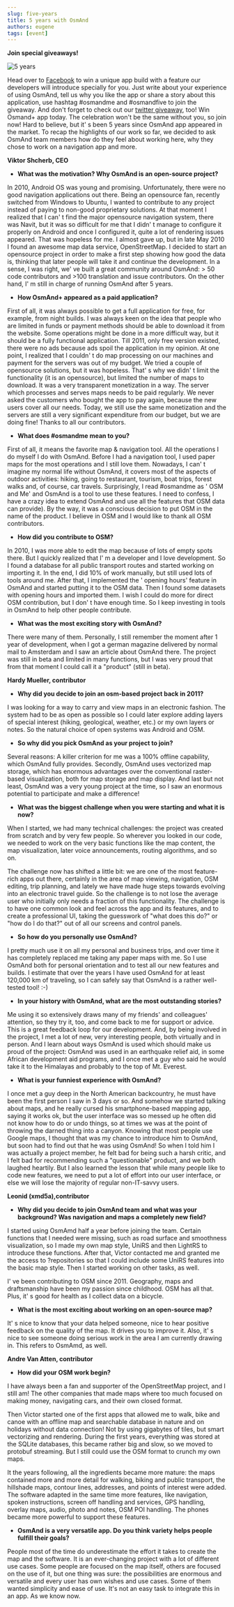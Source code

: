 ```yaml
---
slug: five-years
title: 5 years with OsmAnd
authors: eugene
tags: [event]
---
```


**Join special giveaways!** 

![5 years](./5years_blog.png)

<!--truncate-->

Head over to <a href="https://www.facebook.com/osmandapp?ref=aymt_homepage_panel">Facebook</a> to win a unique app build with a feature our developers will introduce specially for you. Just write about your experience of using OsmAnd, tell us why you like the app or share a story about this application, use hashtag #osmandme and #osmandfive to join the giveaway. And don't forget to check out our <a href="https://x.com/osmandapp">twitter giveaway</a>, too! Win Osmand+ app today. The celebration won&#39;t be the same without you, so join now!
Hard to believe, but it&#39; s been 5 years since OsmAnd app appeared in the market. To recap the highlights of our work so far, we decided to ask OsmAnd team members how do they feel about working here, why they chose to work on a navigation app and more.

**Viktor Shcherb, CEO**

- **What was the motivation? Why OsmAnd is an open-source project?**

In 2010, Android OS was young and promising. Unfortunately, there were no good navigation applications out there. Being an opensource fan, recently switched from Windows to Ubuntu, I wanted to contribute to any project instead of paying to non-good proprietary solutions. At that moment I realized that I can&#39; t find the major opensource navigation system, there was Navit, but it was so difficult for me that I didn&#39; t manage to configure it properly on Android and once I configured it, quite a lot of rendering issues appeared. That was hopeless for me. I almost gave up, but in late May 2010 I found an awesome map data service, OpenStreetMap. I decided to start an opensource project in order to make a first step showing how good the data is, thinking that later people will take it and continue the development. In a sense, I was right, we&#39; ve built a great community around OsmAnd: > 50 code contributors and >100 translation and issue contributors. On the other hand, I&#39; m still in charge of running OsmAnd after 5 years.

- **How OsmAnd+ appeared as a paid application?**

First of all, it was always possible to get a full application for free, for example, from night builds. I was always keen on the idea that people who are limited in funds or payment methods should be able to download it from the website. Some operations might be done in a more difficult way, but it should be a fully functional application. Till 2011, only free version existed, there were no ads because ads spoil the application in my opinion. At one point, I realized that I couldn&#39; t do map processing on our machines and payment for the servers was out of my budget. We tried a couple of opensource solutions, but it was hopeless. That&#39; s why we didn&#39; t limit the functionality (it is an opensource), but limited the number of maps to download. It was a very transparent monetization in a way. The server which processes and serves maps needs to be paid regularly. We never asked the customers who bought the app  to pay again, because the new users cover all our needs. Today, we still use the same monetization and the servers are still a very significant expenditure from our budget, but we are doing fine! Thanks to all our contributors.


- **What does #osmandme mean to you?**

First of all, it means the favorite map &amp; navigation tool. All the operations I do myself I do with OsmAnd. Before I had a navigation tool, I used paper maps for the most operations and I still love them. Nowadays, I can&#39; t imagine my normal life without OsmAnd, it covers most of the aspects of outdoor activities: hiking, going to restaurant, tourism, boat trips, forest walks and, of course, car travels. Surprisingly, I read #osmandme as &#39; OSM and Me&#39;  and OsmAnd is a tool to use these features. I need to confess, I have a crazy idea to extend OsmAnd and use all the features that OSM data can provide). By the way, it was a conscious decision to put OSM in the name of the product. I believe in OSM and I would like to thank all OSM contributors.

- **How did you contribute to OSM?**

In 2010, I was more able to edit the map because of lots of empty spots there. But I quickly realized that I&#39; m a developer and I love development. So I found a database for all public transport routes and started working on importing it. In the end, I did 10% of work manually, but still used lots of tools around me. After that, I implemented the &#39; opening hours&#39;  feature in OsmAnd and started putting it to the OSM data. Then I found some datasets with opening hours and imported them. I wish I could do more for direct OSM contribution, but I don&#39; t have enough time. So I keep investing in tools in OsmAnd to help other people contribute.

- **What was the most exciting story with OsmAnd?**

There were many of them. Personally, I still remember the moment after 1 year of development, when I got a german magazine delivered by normal mail to Amsterdam and I saw an article about OsmAnd there. The project was still in beta and limited in many functions, but I was very proud that from that moment I could call it a "product" (still in beta).

**Hardy Mueller, contributor**

- **Why did you decide to join an osm-based project back in 2011?**

I was looking for a way to carry and view maps in an electronic fashion. The system had to be as open as possible so I could later explore adding layers of special interest (hiking, geological, weather, etc.) or my own layers or notes. So the natural choice of open systems was Android and OSM.

- **So why did you pick OsmAnd as your project to join?**

Several reasons: A killer criterion for me was a 100% offline capability, which OsmAnd fully provides. Secondly, OsmAnd uses vectorized map storage, which has enormous advantages over the conventional raster-based visualization, both for map storage and map display. And last but not least, OsmAnd was a very young project at the time, so I saw an enormous potential to participate and make a difference!

- **What was the biggest challenge when you were starting and what it is now?**

When I started, we had many technical challenges: the project was created from scratch and by very few people. So wherever you looked in our code, we needed to work on the very basic functions like the map content, the map visualization, later voice announcements, routing algorithms, and so on.

The challenge now has shifted a little bit: we are one of the most feature-rich apps out there, certainly in the area of map viewing, navigation, OSM editing, trip planning, and lately we have made huge steps towards evolving into an electronic travel guide. So the challenge is to not lose the average user who initially only needs a fraction of this functionality. The challenge is to have one common look and feel across the app and its features, and to create a professional UI, taking the guesswork of "what does this do?" or "how do I do that?" out of all our screens and control panels.

- **So how do you personally use OsmAnd?**

I pretty much use it on all my personal and business trips, and over time it has completely replaced me taking any paper maps with me. So I use OsmAnd both for personal orientation and to test all our new features and builds. I estimate that over the years I have used OsmAnd for at least 120,000 km of traveling, so I can safely say that OsmAnd is a rather well-tested tool! :-)

- **In your history with OsmAnd, what are the most outstanding stories?**

Me using it so extensively draws many of my friends&#39;  and colleagues&#39;  attention, so they try it, too, and come back to me for support or advice. This is a great feedback loop for our development. And, by being involved in the project, I met a lot of new, very interesting people, both virtually and in person. And I learn about ways OsmAnd is used which should make us proud of the project: OsmAnd was used in an earthquake relief aid, in some African development aid programs, and I once met a guy who said he would take it to the Himalayas and probably to the top of Mt. Everest.

- **What is your funniest experience with OsmAnd?**

I once met a guy deep in the North American backcountry, he must have been the first person I saw in 3 days or so. And somehow we started talking about maps, and he really cursed his smartphone-based mapping app, saying it works ok, but the user interface was so messed up he often did not know how to do or undo things, so at times we was at the point of throwing the darned thing into a canyon. Knowing that most people use Google maps, I thought that was my chance to introduce him to OsmAnd, but soon had to find out that he was using OsmAnd! So when I told him I was actually a project member, he felt bad for being such a harsh critic, and I felt bad for recommending such a "questionable" product, and we both laughed heartily. But I also learned the lesson that while many people like to code new features, we need to put a lot of effort into our user interface, or else we will lose the majority of regular non-IT-savvy users.

**Leonid (xmd5a),contributor**

- **Why did you decide to join OsmAnd team and what was your background? Was navigation and maps a completely new field?**

I started using OsmAmd half a year before joining the team. Certain functions that I needed were missing, such as road surface and smoothness visualization, so I made my own map style, UniRS and then LightRS to introduce these functions. After that, Victor contacted me and granted me the access to ?repositories so that I could include some UniRS features into the basic map style. Then I started working on other tasks, as well.

I&#39; ve been contributing to OSM since 2011. Geography, maps and draftsmanship have been my passion since childhood. OSM has all that. Plus, it&#39; s good for health as I collect data on a bicycle.

 
- **What is the most exciting about working on an open-source map?**

It&#39; s nice to know that your data helped someone, nice to hear positive feedback on the quality of the map. It drives you to improve it. Also, it&#39; s nice to see someone doing serious work in the area I am currently drawing in. This refers to OsmAmd, as well.

**Andre Van Atten, contributor**

- **How did your OSM work begin?**

I have always  been a fan and supporter of the OpenStreetMap project, and I still am! The other companies that made maps where too much focused on making money, navigating cars, and their own closed format.

Then Victor started one of the first apps that allowed me to walk, bike and canoe with an offline map and searchable database in nature and on holidays without data connection! Not by using gigabytes of tiles, but smart vectorizing and rendering. During the first years, everything was stored at the SQLite databases, this became rather big and slow, so we moved to protobuf streaming. But I still could use the OSM format to crunch my own maps.

It the years following, all the ingredients became more mature: the maps contained more and more detail for walking, biking and public transport, the hillshade maps, contour lines, addresses, and points of interest were added.
The software adapted in the same time more features, like navigation, spoken instructions, screen off handling and services, GPS handling, overlay maps, audio, photo and notes, OSM POI handling.
The phones became more powerful to support these features.

- **OsmAnd is a very versatile app. Do you think variety helps people fulfill their goals?**

People most of the time do underestimate the effort it takes to create the map and the software. It is an ever-changing project with a lot of different use cases. Some people are focused on the map itself, others are focused on the use of it, but one thing was sure: the possibilities are enormous and versatile and every user has own wishes and use cases. Some of them wanted simplicity and ease of use. It's not an easy task to integrate this in an app. As we know now.
